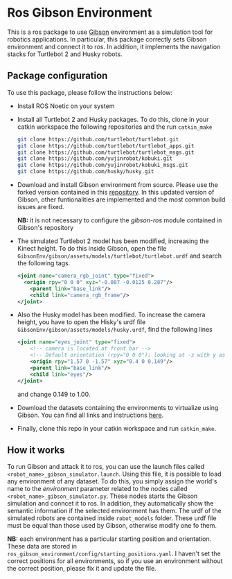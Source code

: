 # Ros Gibson Environment

This is a ros package to use [Gibson](http://gibsonenv.stanford.edu/) environment as a simulation tool for robotics applications. 
In particular, this package correctly sets Gibson environment and connect it to ros. In addition, it implements the navigation stacks for Turtlebot 2 and Husky robots.

## Package configuration

To use this package, please follow the instructions below:

* Install ROS Noetic on your system

* Install all Turtlebot 2 and Husky packages. To do this, clone in your catkin workspace the following repositories and the run ```catkin_make```

  ```bash
  git clone https://github.com/turtlebot/turtlebot.git
  git clone https://github.com/turtlebot/turtlebot_apps.git
  git clone https://github.com/turtlebot/turtlebot_msgs.git
  git clone https://github.com/yujinrobot/kobuki.git
  git clone https://github.com/yujinrobot/kobuki_msgs.git
  git clone https://github.com/husky/husky.git
  ```
  
* Download and install Gibson environment from source. Please use the forked version contained in this [repository](https://github.com/micheleantonazzi/GibsonEnv). In this updated version of Gibson, other funtionalities are implemented and the most common build issues are fixed.

  **NB:** it is not necessary to configure the *gibson-ros* module contained in Gibson's repository 
  
  
* The simulated Turtlebot 2 model has been modified, increasing the Kinect height. To do this inside Gibson, open the file ```GibsonEnv/gibson/assets/models/turtlebot/turtlebot.urdf``` and search the following tags.

  ```xml
  <joint name="camera_rgb_joint" type="fixed">    
  	<origin rpy="0 0 0" xyz="-0.087 -0.0125 0.287"/>
      <parent link="base_link"/>
      <child link="camera_rgb_frame"/>
  </joint>
  ```

* Also the Husky model has been modified. To increase the camera height, you have to open the Hisky's urdf file ```GibsonEnv/gibson/assets/models/husky.urdf```, find the following lines

  ```xml
  <joint name="eyes_joint" type="fixed">
      <!-- camera is located at front bar -->
      <!-- Default orientation (rpy="0 0 0"): looking at -z with y as up -->
      <origin rpy="1.57 0 -1.57" xyz="0.4 0 0.149"/>
      <parent link="base_link"/>
      <child link="eyes"/>
  </joint>
  ```

  and change 0.149 to 1.00.

* Download the datasets containing the environments to virtualize using Gibson. You can find all links and instructions [here](https://github.com/micheleantonazzi/GibsonEnv/blob/master/gibson/data/README.md).

* Finally, clone this repo in your catkin workspace and run ```catkin_make```.

## How it works

To run Gibson and attack it to ros, you can use the launch files called ```<robot_name>_gibson_simulator.launch```. Using this file, it is possible to load any environment of any dataset. To do this, you simply assign the world's name to the *environment* parameter related to the nodes called ```<robot_name>_gibson_simulator.py```. These nodes starts the Gibson simulation and conncet it to ros. In addition, they automatically show the semantic information if the selected environment has them. The urdf of the simulated robots are contained inside ```robot_models``` folder. These urdf file must be equal than those used by Gibson, otherwise modify one fo them.


**NB:** each environment has a particular starting position and orientation. These data are stored in 
```ros_gibson_environment/config/starting_positions.yaml```. I haven't set the correct positions for all environments, so if you use 
an environment without the correct position, please fix it and update the file. 
